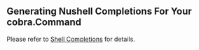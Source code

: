 ## Generating Nushell Completions For Your cobra.Command

Please refer to [Shell Completions](shell_completions.md) for details.

